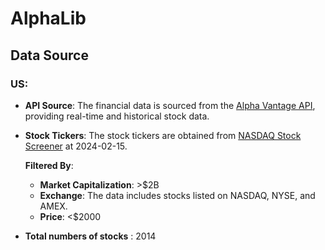 # AlphaLib

## Data Source
### US:

- **API Source**: The financial data is sourced from the [Alpha Vantage API](https://www.alphavantage.co/), providing real-time and historical stock data.
- **Stock Tickers**: The stock tickers are obtained from [NASDAQ Stock Screener](https://www.nasdaq.com/market-activity/stocks/screener) at 2024-02-15.

  **Filtered By**:
  - **Market Capitalization**: >$2B
  - **Exchange**: The data includes stocks listed on NASDAQ, NYSE, and AMEX.
  - **Price**: <$2000
- **Total numbers of stocks** : 2014
